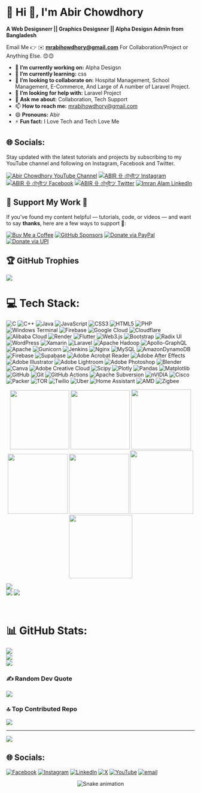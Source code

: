 # 💫 Hi 👋, I'm Abir Chowdhory
**A  Web Desigsnerr || Graphics Desigsner || Alpha Desigsn Admin from Bangladesh**

Email Me 👉 ✉️ **mrabihowdhory@gmail.com** For Collaboration/Project or Anything Else. 😊😊

- 🔭 **I’m currently working on:** Alpha Desigsn
- 🌱 **I’m currently learning:** css
- 👯 **I’m looking to collaborate on:** Hospital Management, School Management, E-Commerce, And Large of A number of Laravel Project.
- 🤔 **I’m looking for help with:** Laravel Project
- 💬 **Ask me about:** Collaboration, Tech Support
- 📫 **How to reach me:** mrabihowdhory@gmail.com
- 😄 **Pronouns:** Abir
- ⚡ **Fun fact:** I Love Tech and Tech Love Me

## 🌐 Socials:

Stay updated with the latest tutorials and projects by subscribing to my YouTube channel and following on Instagram, Facebook and Twitter.

[![Abir Chowdhory YouTube Channel](https://img.shields.io/badge/YouTube-Abir%20Chowdhory-red?logo=youtube&logoColor=white)](https://www.youtube.com/cyber-abirchowdhory) [![ABIR 卝 চৌধুরীツ Instagram](https://img.shields.io/badge/Instagram-Abir%20Chowdhory-pink?logo=instagram&logoColor=white)](https://www.instagram.com/deshbd.admin) [![ABIR 卝 চৌধুরীツ Facebook](https://img.shields.io/badge/Facebook-Abir%20Chowdhory-blue?logo=facebook&logoColor=white)](https://www.facebook.com/admin.deshbd) [![ABIR 卝 চৌধুরীツ Twitter](https://img.shields.io/badge/Twitter-Abir%20Chowdhory-lightblue?logo=twitter&logoColor=white)](https://twitter.com/cyber-abirchowdhory) [![Imran Alam LinkedIn](https://img.shields.io/badge/LinkedIn-Abir%20Chowdhory-blue?logo=linkedin&logoColor=white)](https://www.linkedin.com/in/cyber-abirchowdhory)

## 💸 Support My Work 🤝	

If you’ve found my content helpful — tutorials, code, or videos — and want to say **thanks**, here are a few ways to support 💖:

[![Buy Me a Coffee](https://img.shields.io/badge/Buy%20Me%20a-Coffee-FFDD00?style=for-the-badge&logo=buy-me-a-coffee&logoColor=black)](https://www.buymeacoffee.com/cyber-abirchowdhory)
[![GitHub Sponsors](https://img.shields.io/badge/Sponsor%20on-GitHub-24292F?style=for-the-badge&logo=github&logoColor=white)](https://github.com/sponsors/cyber-abirchowdhory/)
[![Donate via PayPal](https://img.shields.io/badge/Donate-PayPal-003087?style=for-the-badge&logo=paypal&logoColor=white)](https://paypal.me/cyber-abirchowdhory)
[![Donate via UPI](https://img.shields.io/badge/Donate-UPI-4CAF50?style=for-the-badge&logo=googlepay&logoColor=white)]([https://github.com/cyber-abirchowdhory/Donations/blob/main/README.md)


## 🏆 GitHub Trophies
![](https://github-profile-trophy.vercel.app/?username=alamimran613&theme=radical&no-frame=false&no-bg=false&margin-w=4)

# 💻 Tech Stack:
![C](https://img.shields.io/badge/c-%2300599C.svg?style=for-the-badge&logo=c&logoColor=white) ![C++](https://img.shields.io/badge/c++-%2300599C.svg?style=for-the-badge&logo=c%2B%2B&logoColor=white) ![Java](https://img.shields.io/badge/java-%23ED8B00.svg?style=for-the-badge&logo=openjdk&logoColor=white) ![JavaScript](https://img.shields.io/badge/javascript-%23323330.svg?style=for-the-badge&logo=javascript&logoColor=%23F7DF1E) ![CSS3](https://img.shields.io/badge/css3-%231572B6.svg?style=for-the-badge&logo=css3&logoColor=white) ![HTML5](https://img.shields.io/badge/html5-%23E34F26.svg?style=for-the-badge&logo=html5&logoColor=white) ![PHP](https://img.shields.io/badge/php-%23777BB4.svg?style=for-the-badge&logo=php&logoColor=white) ![Windows Terminal](https://img.shields.io/badge/Windows%20Terminal-%234D4D4D.svg?style=for-the-badge&logo=windows-terminal&logoColor=white) ![Firebase](https://img.shields.io/badge/firebase-%23039BE5.svg?style=for-the-badge&logo=firebase) ![Google Cloud](https://img.shields.io/badge/GoogleCloud-%234285F4.svg?style=for-the-badge&logo=google-cloud&logoColor=white) ![Cloudflare](https://img.shields.io/badge/Cloudflare-F38020?style=for-the-badge&logo=Cloudflare&logoColor=white) ![Alibaba Cloud](https://img.shields.io/badge/AlibabaCloud-%23FF6701.svg?style=for-the-badge&logo=alibabacloud&logoColor=white) ![Render](https://img.shields.io/badge/Render-%46E3B7.svg?style=for-the-badge&logo=render&logoColor=white) ![Flutter](https://img.shields.io/badge/Flutter-%2302569B.svg?style=for-the-badge&logo=Flutter&logoColor=white) ![Web3.js](https://img.shields.io/badge/web3.js-F16822?style=for-the-badge&logo=web3.js&logoColor=white) ![Bootstrap](https://img.shields.io/badge/bootstrap-%238511FA.svg?style=for-the-badge&logo=bootstrap&logoColor=white) ![Radix UI](https://img.shields.io/badge/radix%20ui-161618.svg?style=for-the-badge&logo=radix-ui&logoColor=white) ![WordPress](https://img.shields.io/badge/WordPress-%23117AC9.svg?style=for-the-badge&logo=WordPress&logoColor=white) ![Xamarin](https://img.shields.io/badge/Xamarin-3199DC?style=for-the-badge&logo=xamarin&logoColor=white) ![Laravel](https://img.shields.io/badge/laravel-%23FF2D20.svg?style=for-the-badge&logo=laravel&logoColor=white) ![Apache Hadoop](https://img.shields.io/badge/Apache%20Hadoop-66CCFF?style=for-the-badge&logo=apachehadoop&logoColor=black) ![Apollo-GraphQL](https://img.shields.io/badge/-ApolloGraphQL-311C87?style=for-the-badge&logo=apollo-graphql) ![Apache](https://img.shields.io/badge/apache-%23D42029.svg?style=for-the-badge&logo=apache&logoColor=white) ![Gunicorn](https://img.shields.io/badge/gunicorn-%298729.svg?style=for-the-badge&logo=gunicorn&logoColor=white) ![Jenkins](https://img.shields.io/badge/jenkins-%232C5263.svg?style=for-the-badge&logo=jenkins&logoColor=white) ![Nginx](https://img.shields.io/badge/nginx-%23009639.svg?style=for-the-badge&logo=nginx&logoColor=white) ![MySQL](https://img.shields.io/badge/mysql-4479A1.svg?style=for-the-badge&logo=mysql&logoColor=white) ![AmazonDynamoDB](https://img.shields.io/badge/Amazon%20DynamoDB-4053D6?style=for-the-badge&logo=Amazon%20DynamoDB&logoColor=white) ![Firebase](https://img.shields.io/badge/firebase-a08021?style=for-the-badge&logo=firebase&logoColor=ffcd34) ![Supabase](https://img.shields.io/badge/Supabase-3ECF8E?style=for-the-badge&logo=supabase&logoColor=white) ![Adobe Acrobat Reader](https://img.shields.io/badge/Adobe%20Acrobat%20Reader-EC1C24.svg?style=for-the-badge&logo=Adobe%20Acrobat%20Reader&logoColor=white) ![Adobe After Effects](https://img.shields.io/badge/Adobe%20After%20Effects-9999FF.svg?style=for-the-badge&logo=Adobe%20After%20Effects&logoColor=white) ![Adobe Illustrator](https://img.shields.io/badge/adobe%20illustrator-%23FF9A00.svg?style=for-the-badge&logo=adobe%20illustrator&logoColor=white) ![Adobe Lightroom](https://img.shields.io/badge/Adobe%20Lightroom-31A8FF.svg?style=for-the-badge&logo=Adobe%20Lightroom&logoColor=white) ![Adobe Photoshop](https://img.shields.io/badge/adobe%20photoshop-%2331A8FF.svg?style=for-the-badge&logo=adobe%20photoshop&logoColor=white) ![Blender](https://img.shields.io/badge/blender-%23F5792A.svg?style=for-the-badge&logo=blender&logoColor=white) ![Canva](https://img.shields.io/badge/Canva-%2300C4CC.svg?style=for-the-badge&logo=Canva&logoColor=white) ![Adobe Creative Cloud](https://img.shields.io/badge/Adobe%20Creative%20Cloud-DA1F26.svg?style=for-the-badge&logo=Adobe%20Creative%20Cloud&logoColor=white) ![Scipy](https://img.shields.io/badge/SciPy-%230C55A5.svg?style=for-the-badge&logo=scipy&logoColor=%white) ![Plotly](https://img.shields.io/badge/Plotly-%233F4F75.svg?style=for-the-badge&logo=plotly&logoColor=white) ![Pandas](https://img.shields.io/badge/pandas-%23150458.svg?style=for-the-badge&logo=pandas&logoColor=white) ![Matplotlib](https://img.shields.io/badge/Matplotlib-%23ffffff.svg?style=for-the-badge&logo=Matplotlib&logoColor=black) ![GitHub](https://img.shields.io/badge/github-%23121011.svg?style=for-the-badge&logo=github&logoColor=white) ![Git](https://img.shields.io/badge/git-%23F05033.svg?style=for-the-badge&logo=git&logoColor=white) ![GitHub Actions](https://img.shields.io/badge/github%20actions-%232671E5.svg?style=for-the-badge&logo=githubactions&logoColor=white) ![Apache Subversion](https://img.shields.io/badge/subversion-%23809CC9.svg?style=for-the-badge&logo=subversion&logoColor=white) ![nVIDIA](https://img.shields.io/badge/nVIDIA-%2376B900.svg?style=for-the-badge&logo=nVIDIA&logoColor=white) ![Cisco](https://img.shields.io/badge/cisco-%23049fd9.svg?style=for-the-badge&logo=cisco&logoColor=black) ![Packer](https://img.shields.io/badge/packer-%23E7EEF0.svg?style=for-the-badge&logo=packer&logoColor=%2302A8EF) ![TOR](https://img.shields.io/badge/tor-%237E4798.svg?style=for-the-badge&logo=tor-project&logoColor=white) ![Twilio](https://img.shields.io/badge/Twilio-F22F46?style=for-the-badge&logo=Twilio&logoColor=white) ![Uber](https://img.shields.io/badge/Uber-%23000000.svg?style=for-the-badge&logo=Uber&logoColor=white) ![Home Assistant](https://img.shields.io/badge/home%20assistant-%2341BDF5.svg?style=for-the-badge&logo=home-assistant&logoColor=white) ![AMD](https://img.shields.io/badge/AMD-%23000000.svg?style=for-the-badge&logo=amd&logoColor=white) ![Zigbee](https://img.shields.io/badge/zigbee-%23EB0443.svg?style=for-the-badge&logo=zigbee&logoColor=white)



<div align="center">

<img height="158em" src="https://github-profile-summary-cards.vercel.app/api/cards/profile-details?username=alamimran613&theme=radical">
<img height="158em" src="https://github-profile-summary-cards.vercel.app/api/cards/stats?username=alamimran613&theme=radical">
<img height="160em" src="https://github-profile-summary-cards.vercel.app/api/cards/repos-per-language?username=alamimran613&theme=radical">
<img height="160em" src="https://github-profile-summary-cards.vercel.app/api/cards/most-commit-language?username=alamimran613&theme=radical">
<img height="160em" src="https://github-profile-summary-cards.vercel.app/api/cards/productive-time?username=alamimran613&theme=radical&utcOffset=8">
<img height="169em" src="https://github-readme-stats.vercel.app/api?username=alamimran613&theme=radical&hide_border=false&include_all_commits=false&count_private=false">
<img height="169em" src="https://github-readme-streak-stats.herokuapp.com/?user=alamimran613&theme=radical">

</div>

![](https://github-readme-stats.vercel.app/api/top-langs/?username=alamimran613&theme=dark&hide_border=false&include_all_commits=true&count_private=true&layout=compact)<br>
![](https://github-readme-stats.vercel.app/api?username=alamimran613&theme=dark&hide_border=false&include_all_commits=true&count_private=true)
![](https://github-readme-streak-stats.herokuapp.com/?user=alamimran613&theme=dark&hide_border=false)



</div><br>







# 📊 GitHub Stats:
![](https://github-readme-stats.vercel.app/api?username=cyber-abirchowdhory&theme=dark&hide_border=false&include_all_commits=true&count_private=false)<br/>
![](https://nirzak-streak-stats.vercel.app/?user=cyber-abirchowdhory&theme=dark&hide_border=false)<br/>
![](https://github-readme-stats.vercel.app/api/top-langs/?username=cyber-abirchowdhory&theme=dark&hide_border=false&include_all_commits=true&count_private=false&layout=compact)

### ✍️ Random Dev Quote
![](https://quotes-github-readme.vercel.app/api?type=horizontal&theme=radical)

### 🔝 Top Contributed Repo
![](https://github-contributor-stats.vercel.app/api?username=cyber-abirchowdhory&limit=5&theme=dark&combine_all_yearly_contributions=true)

---
[![](https://visitcount.itsvg.in/api?id=cyber-abirchowdhory&icon=0&color=0)](https://visitcount.itsvg.in)

## 🌐 Socials:
 [![Facebook](https://img.shields.io/badge/Facebook-%231877F2.svg?logo=Facebook&logoColor=white)]() [![Instagram](https://img.shields.io/badge/Instagram-%23E4405F.svg?logo=Instagram&logoColor=white)](https://instagram.com/deshbd.admin) [![LinkedIn](https://img.shields.io/badge/LinkedIn-%230077B5.svg?logo=linkedin&logoColor=white)](https://linkedin.com/in/cyber-abirchowdhory) [![X](https://img.shields.io/badge/X-black.svg?logo=X&logoColor=white)](https://x.com/mrabirchowdhory) [![YouTube](https://img.shields.io/badge/YouTube-%23FF0000.svg?logo=YouTube&logoColor=white)](https://youtube.com/@sheikhmojnu4936) [![email](https://img.shields.io/badge/Email-D14836?logo=gmail&logoColor=white)](mailto:mrabihowdhory@gmail.com) 


<!-- Snake Game Repo View -->

<div align="center">
  <img src="https://profile-readme-generator.com/assets/snake.svg" alt="Snake animation" />
</div>


<!-- Proudly created with GPRM ( https://gprm.itsvg.in ) -->
